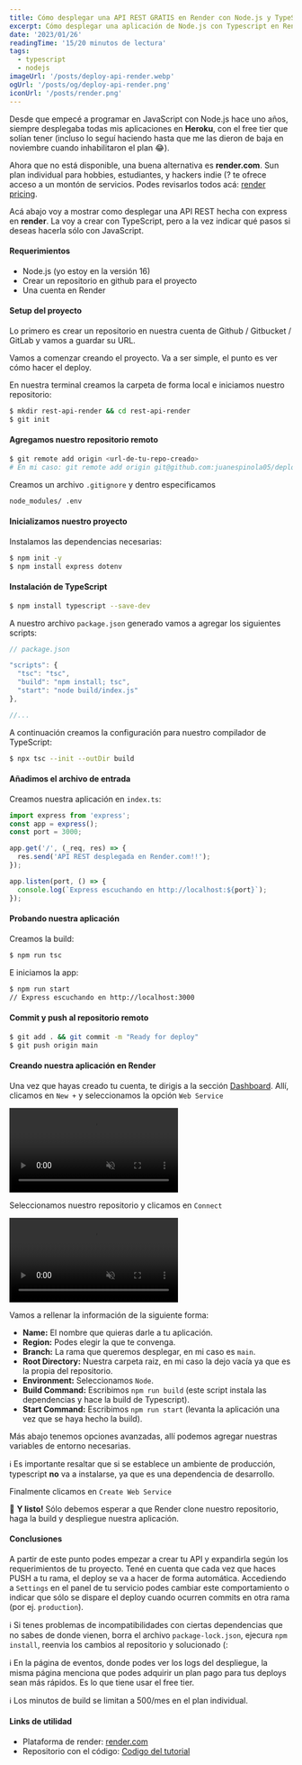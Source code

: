 ```yaml
---
title: Cómo desplegar una API REST GRATIS en Render con Node.js y TypeScript
excerpt: Cómo desplegar una aplicación de Node.js con Typescript en Render.com, una alternativa a Heroku para crear servicios en distintas plataformas de manera gratuita y rápida.
date: '2023/01/26'
readingTime: '15/20 minutos de lectura'
tags:
  - typescript
  - nodejs
imageUrl: '/posts/deploy-api-render.webp'
ogUrl: '/posts/og/deploy-api-render.png'
iconUrl: '/posts/render.png'
---
```


Desde que empecé a programar en JavaScript con Node.js hace uno años, siempre
desplegaba todas mis aplicaciones en **Heroku**, con el free tier que solían
tener (incluso lo seguí haciendo hasta que me las dieron de baja en noviembre
cuando inhabilitaron el plan 😂).

Ahora que no está disponible, una buena alternativa es **render.com**. Sun plan
individual para hobbies, estudiantes, y hackers indie (? te ofrece acceso a un
montón de servicios. Podes revisarlos todos acá:
[render pricing](https://render.com/pricing).

Acá abajo voy a mostrar como desplegar una API REST hecha con express en
**render**. La voy a crear con TypeScript, pero a la vez indicar qué pasos si
deseas hacerla sólo con JavaScript.

#### Requerimientos

- Node.js (yo estoy en la versión 16)
- Crear un repositorio en github para el proyecto
- Una cuenta en Render

#### Setup del proyecto

Lo primero es crear un repositorio en nuestra cuenta de Github / Gitbucket /
GitLab y vamos a guardar su URL.

Vamos a comenzar creando el proyecto. Va a ser simple, el punto es ver cómo
hacer el deploy.

En nuestra terminal creamos la carpeta de forma local e iniciamos nuestro
repositorio:

```bash
$ mkdir rest-api-render && cd rest-api-render
$ git init
```

#### Agregamos nuestro repositorio remoto

```bash
$ git remote add origin <url-de-tu-repo-creado>
# En mi caso: git remote add origin git@github.com:juanespinola05/deploy-to-render-tutorial.git
```

Creamos un archivo `.gitignore` y dentro especificamos

```markdown
node_modules/ .env
```

#### Inicializamos nuestro proyecto

Instalamos las dependencias necesarias:

```bash
$ npm init -y
$ npm install express dotenv
```

#### Instalación de TypeScript

```bash
$ npm install typescript --save-dev
```

A nuestro archivo `package.json` generado vamos a agregar los siguientes
scripts:

```javascript
// package.json

"scripts": {
  "tsc": "tsc",
  "build": "npm install; tsc",
  "start": "node build/index.js"
},

//...
```

A continuación creamos la configuración para nuestro compilador de TypeScript:

```bash
$ npx tsc --init --outDir build
```

#### Añadimos el archivo de entrada

Creamos nuestra aplicación en `index.ts`:

```javascript
import express from 'express';
const app = express();
const port = 3000;

app.get('/', (_req, res) => {
  res.send('API REST desplegada en Render.com!!');
});

app.listen(port, () => {
  console.log(`Express escuchando en http://localhost:${port}`);
});
```

#### Probando nuestra aplicación

Creamos la build:

```bash
$ npm run tsc
```

E iniciamos la app:

```bash
$ npm run start
// Express escuchando en http://localhost:3000
```

#### Commit y push al repositorio remoto

```bash
$ git add . && git commit -m "Ready for deploy"
$ git push origin main
```

#### Creando nuestra aplicación en Render

Una vez que hayas creado tu cuenta, te dirigis a la sección
[Dashboard](https://dashboard.render.com/). Allí, clicamos en `New +` y
seleccionamos la opción `Web Service`

<video src="/posts/render-new-service.webm" loading="lazy" loop muted autoPlay></video>

Seleccionamos nuestro repositorio y clicamos en `Connect`

<video src="/posts/render-connect-repo.webm" loading="lazy" loop muted autoPlay></video>

Vamos a rellenar la información de la siguiente forma:

- **Name:** El nombre que quieras darle a tu aplicación.
- **Region:** Podes elegir la que te convenga.
- **Branch:** La rama que queremos desplegar, en mi caso es `main`.
- **Root Directory:** Nuestra carpeta raiz, en mi caso la dejo vacía ya que es
  la propia del repositorio.
- **Environment:** Seleccionamos `Node`.
- **Build Command:** Escribimos `npm run build` (este script instala las
  dependencias y hace la build de Typescript).
- **Start Command:** Escribimos `npm run start` (levanta la aplicación una vez
  que se haya hecho la build).

Más abajo tenemos opciones avanzadas, allí podemos agregar nuestras variables de
entorno necesarias.

ℹ️ Es importante resaltar que si se establece un ambiente de producción,
typescript **no** va a instalarse, ya que es una dependencia de desarrollo.

Finalmente clicamos en `Create Web Service`

🎉 **Y listo!** Sólo debemos esperar a que Render clone nuestro repositorio,
haga la build y despliegue nuestra aplicación.

#### Conclusiones

A partir de este punto podes empezar a crear tu API y expandirla según los
requerimientos de tu proyecto. Tené en cuenta que cada vez que haces PUSH a tu
rama, el deploy se va a hacer de forma automática. Accediendo a `Settings` en el
panel de tu servicio podes cambiar este comportamiento o indicar que sólo se
dispare el deploy cuando ocurren commits en otra rama (por ej. `production`).

ℹ️ Si tenes problemas de incompatibilidades con ciertas dependencias que no sabes
de donde vienen, borra el archivo `package-lock.json`, ejecura `npm install`,
reenvia los cambios al repositorio y solucionado (:

ℹ️ En la página de eventos, donde podes ver los logs del despliegue, la misma
página menciona que podes adquirir un plan pago para tus deploys sean más
rápidos. Es lo que tiene usar el free tier.

ℹ️ Los minutos de build se limitan a 500/mes en el plan individual.

#### Links de utilidad

- Plataforma de render: [render.com](https://render.com)
- Repositorio con el código:
  [Codigo del tutorial](https://github.com/juanespinola05/deploy-to-render-tutorial)
